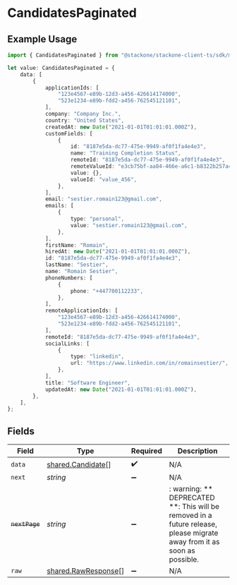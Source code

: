 # CandidatesPaginated

## Example Usage

```typescript
import { CandidatesPaginated } from "@stackone/stackone-client-ts/sdk/models/shared";

let value: CandidatesPaginated = {
    data: [
        {
            applicationIds: [
                "123e4567-e89b-12d3-a456-426614174000",
                "523e1234-e89b-fdd2-a456-762545121101",
            ],
            company: "Company Inc.",
            country: "United States",
            createdAt: new Date("2021-01-01T01:01:01.000Z"),
            customFields: [
                {
                    id: "8187e5da-dc77-475e-9949-af0f1fa4e4e3",
                    name: "Training Completion Status",
                    remoteId: "8187e5da-dc77-475e-9949-af0f1fa4e4e3",
                    remoteValueId: "e3cb75bf-aa84-466e-a6c1-b8322b257a48",
                    value: {},
                    valueId: "value_456",
                },
            ],
            email: "sestier.romain123@gmail.com",
            emails: [
                {
                    type: "personal",
                    value: "sestier.romain123@gmail.com",
                },
            ],
            firstName: "Romain",
            hiredAt: new Date("2021-01-01T01:01:01.000Z"),
            id: "8187e5da-dc77-475e-9949-af0f1fa4e4e3",
            lastName: "Sestier",
            name: "Romain Sestier",
            phoneNumbers: [
                {
                    phone: "+447700112233",
                },
            ],
            remoteApplicationIds: [
                "123e4567-e89b-12d3-a456-426614174000",
                "523e1234-e89b-fdd2-a456-762545121101",
            ],
            remoteId: "8187e5da-dc77-475e-9949-af0f1fa4e4e3",
            socialLinks: [
                {
                    type: "linkedin",
                    url: "https://www.linkedin.com/in/romainsestier/",
                },
            ],
            title: "Software Engineer",
            updatedAt: new Date("2021-01-01T01:01:01.000Z"),
        },
    ],
};
```

## Fields

| Field                                                                                                                   | Type                                                                                                                    | Required                                                                                                                | Description                                                                                                             |
| ----------------------------------------------------------------------------------------------------------------------- | ----------------------------------------------------------------------------------------------------------------------- | ----------------------------------------------------------------------------------------------------------------------- | ----------------------------------------------------------------------------------------------------------------------- |
| `data`                                                                                                                  | [shared.Candidate](../../../sdk/models/shared/candidate.md)[]                                                           | :heavy_check_mark:                                                                                                      | N/A                                                                                                                     |
| `next`                                                                                                                  | *string*                                                                                                                | :heavy_minus_sign:                                                                                                      | N/A                                                                                                                     |
| ~~`nextPage`~~                                                                                                          | *string*                                                                                                                | :heavy_minus_sign:                                                                                                      | : warning: ** DEPRECATED **: This will be removed in a future release, please migrate away from it as soon as possible. |
| `raw`                                                                                                                   | [shared.RawResponse](../../../sdk/models/shared/rawresponse.md)[]                                                       | :heavy_minus_sign:                                                                                                      | N/A                                                                                                                     |